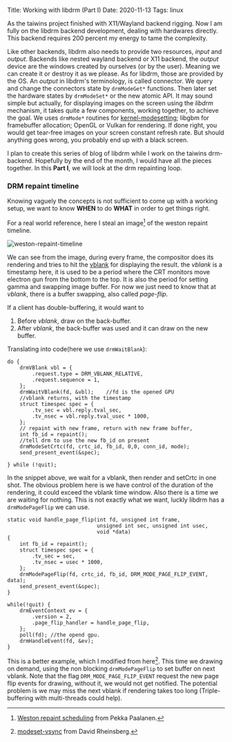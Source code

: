 Title: Working with libdrm (Part I)
Date: 2020-11-13
Tags: linux

As the taiwins project finished with X11/Wayland backend rigging. Now I am fully
on the libdrm backend development, dealing with hardwares directly. This backend
requires 200 percent my energy to tame the complexity.

Like other backends, libdrm also needs to provide two resources, *input* and
*output*. Backends like nested wayland backend or X11 backend, the *output*
device are the windows created by ourselves (or by the user). Meaning we can
create it or destroy it as we please. As for libdrm, those are provided by the
OS. An *output* in libdrm's terminology, is called connector. We query and
change the connectors state by `drmModeGet*` functions. Then later set the
hardware states by `drmModeSet*` or the new atomic API. It may sound simple but
actually, for displaying images on the screen using the *libdrm* mechanism, it
takes quite a few components, working together, to achieve the goal. We uses
`drmMode*` routines for
[kernel-modesetting](https://01.org/linuxgraphics/gfx-docs/drm/gpu/drm-kms.html);
libgbm for framebuffer allocation; OpenGL or Vulkan for rendering. If done
right, you would get tear-free images on your screen constant refresh rate. But
should anything goes wrong, you probably end up with a black screen.

I plan to create this series of blog of libdrm while I work on the taiwins
drm-backend. Hopefully by the end of the month, I would have all the pieces
together. In this **Part I**, we will look at the drm repainting loop.

### DRM repaint timeline
Knowing vaguely the concepts is not sufficient to come up with a working setup,
we want to know **WHEN** to do **WHAT** in order to get things right.

For a real world reference, here I steal an image[^1] of the weston repaint
timeline.

![weston-repaint-timeline]({static}/imgs/weston-timeline.png)

We can see from the image, during every frame, the compositor does its rendering
and tries to hit the [vblank](https://en.wikipedia.org/wiki/VBI) for displaying
the result. the *vblank* is a timestamp here, it is used to be a period where
the CRT monitors move electron gun from the bottom to the top. It is also the
period for setting gamma and swapping image buffer. For now we just need to know
that at *vblank*, there is a buffer swapping, also called *page-flip*.

If a client has double-buffering, it would want to

1. Before *vblank*, draw on the back-buffer.
2. After *vblank*, the back-buffer was used and it can draw on the new buffer.

Translating into code(here we use `drmWaitBlank`):

```
do {
	drmVBlank vbl = {
		.request.type = DRM_VBLANK_RELATIVE,
		.request.sequence = 1,
	};
	drmWaitVBlank(fd, &vbl); 	//fd is the opened GPU
	//vblank returns, with the timestamp
	struct timespec spec = {
		.tv_sec = vbl.reply.tval_sec,
		.tv_nsec = vbl.reply.tval_usec * 1000,
	};
	// repaint with new frame, return with new frame buffer, 
	int fb_id = repaint();
	//tell drm to use the new fb_id on present
	drmModeSetCrtc(fd, crtc_id, fb_id, 0,0, conn_id, mode);
	send_present_event(&spec);
	
} while (!quit);
```

In the snippet above, we wait for a vblank, then render and setCrtc in one
shot. The obvious problem here is we have control of the duration of the
rendering, it could exceed the vblank time window. Also there is a time we are
waiting for nothing. This is not exactly what we want, luckly libdrm has a
`drmModePageFlip` we can use.

```
static void handle_page_flip(int fd, unsigned int frame,
				             unsigned int sec, unsigned int usec,
				             void *data)
{
	int fb_id = repaint();
	struct timespec spec = {
		.tv_sec = sec,
		.tv_nsec = usec * 1000,
	};	
	drmModePageFlip(fd, crtc_id, fb_id, DRM_MODE_PAGE_FLIP_EVENT, data);
	send_present_event(&spec);
}

while(!quit) {
	drmEventContext ev = {
		.version = 2,
		.page_flip_handler = handle_page_flip,
	};
	poll(fd); //the opend gpu.
	drmHandleEvent(fd, &ev);
}
```

This is a better example, which I modified from here[^2]. This time we drawing
on demand, using the non blocking `drmModePageFlip` to set buffer on next
vblank. Note that the flag `DRM_MODE_PAGE_FLIP_EVENT` request the new page flip
events for drawing, without it, we would not get notified. The potential problem
is we may miss the next vblank if rendering takes too long (Triple-buffering
with multi-threads could help).

[^1]: [Weston repaint
    scheduling](https://ppaalanen.blogspot.com/2015/02/weston-repaint-scheduling.html)
    from Pekka Paalanen.
[^2]:
    [modeset-vsync](https://github.com/dvdhrm/docs/blob/master/drm-howto/modeset-vsync.c)
    from David Rheinsberg.

[^3]: [drm_doc](https://github.com/ascent12/drm_doc) by ascent12.
